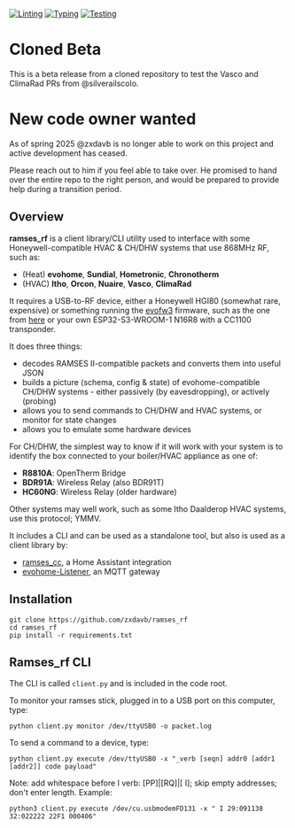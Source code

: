 [![Linting](https://github.com/silverailscolo/ramses_rf/actions/workflows/check-lint.yml/badge.svg?branch=eb-ventura-package)](https://github.com/silverailscolo/ramses_rf/actions/workflows/check-lint.yml)
[![Typing](https://github.com/silverailscolo/ramses_rf/actions/workflows/check-type.yml/badge.svg?branch=eb-ventura-package)](https://github.com/silverailscolo/ramses_rf/actions/workflows/check-type.yml)
[![Testing](https://github.com/silverailscolo/ramses_rf/actions/workflows/check-test.yml/badge.svg?branch=eb-ventura-package)](https://github.com/silverailscolo/ramses_rf/actions/workflows/check-test.yml)

# Cloned Beta
This is a beta release from a cloned repository to test the Vasco and ClimaRad PRs from @silverailscolo.

# New code owner wanted
As of spring 2025 @zxdavb is no longer able to work on this project and active development has ceased.

Please reach out to him if you feel able to take over. He promised to hand over the entire repo to the right person, and would be prepared to provide help during a transition period.

## Overview
**ramses_rf** is a client library/CLI utility used to interface with some Honeywell-compatible HVAC & CH/DHW systems that use 868MHz RF, such as:
 - (Heat) **evohome**, **Sundial**, **Hometronic**, **Chronotherm**
 - (HVAC) **Itho**, **Orcon**, **Nuaire**, **Vasco**, **ClimaRad**

It requires a USB-to-RF device, either a Honeywell HGI80 (somewhat rare, expensive) or something running the [evofw3](https://github.com/ghoti57/evofw3) firmware, such as the one from [here](https://indalo-tech.onlineweb.shop/) or your own ESP32-S3-WROOM-1 N16R8 with a CC1100 transponder.

It does three things:
 - decodes RAMSES II-compatible packets and converts them into useful JSON
 - builds a picture (schema, config & state) of evohome-compatible CH/DHW systems - either passively (by eavesdropping), or actively (probing)
 - allows you to send commands to CH/DHW and HVAC systems, or monitor for state changes
 - allows you to emulate some hardware devices

For CH/DHW, the simplest way to know if it will work with your system is to identify the box connected to your boiler/HVAC appliance as one of:
 - **R8810A**: OpenTherm Bridge
 - **BDR91A**: Wireless Relay (also BDR91T)
 - **HC60NG**: Wireless Relay (older hardware)

Other systems may well work, such as some Itho Daalderop HVAC systems, use this protocol; YMMV.

It includes a CLI and can be used as a standalone tool, but also is used as a client library by:
 - [ramses_cc](https://github.com/zxdavb/ramses_cc), a Home Assistant integration
 - [evohome-Listener](https://github.com/smar000/evohome-Listener), an MQTT gateway

## Installation

```
git clone https://github.com/zxdavb/ramses_rf
cd ramses_rf
pip install -r requirements.txt
```

## Ramses_rf CLI

The CLI is called ``client.py`` and is included in the code root.

To monitor your ramses stick, plugged in to a USB port on this computer, type:
```
python client.py monitor /dev/ttyUSB0 -o packet.log
```

To send a command to a device, type:
```
python client.py execute /dev/ttyUSB0 -x "_verb [seqn] addr0 [addr1 [addr2]] code payload"
```
Note: add whitespace before I verb: [PP]|[RQ]|[ I]; skip empty addresses; don't enter length. Example:
```
python3 client.py execute /dev/cu.usbmodemFD131 -x " I 29:091138 32:022222 22F1 000406"
```
